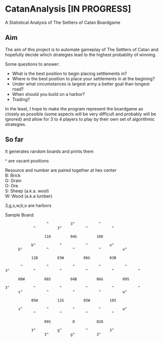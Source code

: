 # CatanAnalysis [IN PROGRESS]
A Statistical Analysis of The Settlers of Catan Boardgame

## Aim
The aim of this project is to automate gameplay of The Settlers of Catan and hopefully decide which strategies lead to the highest probablity of winning.  

Some questions to answer:
* What is the best position to begin placing settlements in?
* Where is the best position to place your settlements in at the begining?
* Under what circumstances is largest army a better goal than longest road?
* When should you build on a harbor?
* Trading?

In the least, I hope to make the program represent the boardgame as closely as possible (some aspects will be very difficult and probably will be ignored) and allow for 3 to 4 players to play by their own set of algorithmic strategies.


## So far
It generates random boards and prints them

^ are vacant positions

Resource and number are paired together at hex center  
B: Brick  
G: Grain  
O: Ore  
S: Sheep (a.k.a. wool)  
W: Wood (a.k.a lumber)  

3,g,s,w,b,o are harbors

Sample Board:  
```
                   ^          3^           ^
             ^          3^           ^           ^

                  11O         04G         10O

            b^           ^           ^          o^
      b^           ^           ^           ^          o^

            11B         03W         06G         03B

       ^           ^           ^           ^           ^
3^           ^           ^           ^           ^           ^

      08W         08S         04B         06G         09S

3^           ^           ^           ^           ^           ^
      s^           ^           ^           ^          w^

            05W         12G         05W         10S

      s^           ^           ^           ^          w^
             ^           ^           ^           ^

                  09S          D          02O

            3^          g^           ^          3^
                  3^          g^          3^
```                 
